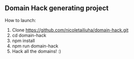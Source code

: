 ## Domain Hack generating project

How to launch:
1. Clone https://github.com/nicoletailiuha/domain-hack.git
2. cd domain-hack
3. npm install
4. npm run domain-hack
5. Hack all the domains! :)